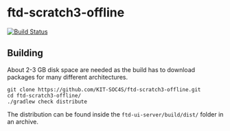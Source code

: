 # ftd-scratch3-offline
[![Build Status](https://travis-ci.org/KIT-SOC4S/ftd-scratch3-offline.svg?branch=master)](https://travis-ci.org/KIT-SOC4S/ftd-scratch3-offline)

## Building
About 2-3 GB disk space are needed as the build has to download packages for many different architectures.
```shell
git clone https://github.com/KIT-SOC4S/ftd-scratch3-offline.git
cd ftd-scratch3-offline/
./gradlew check distribute
```
The distribution can be found inside the `ftd-ui-server/build/dist/` folder in an archive.
